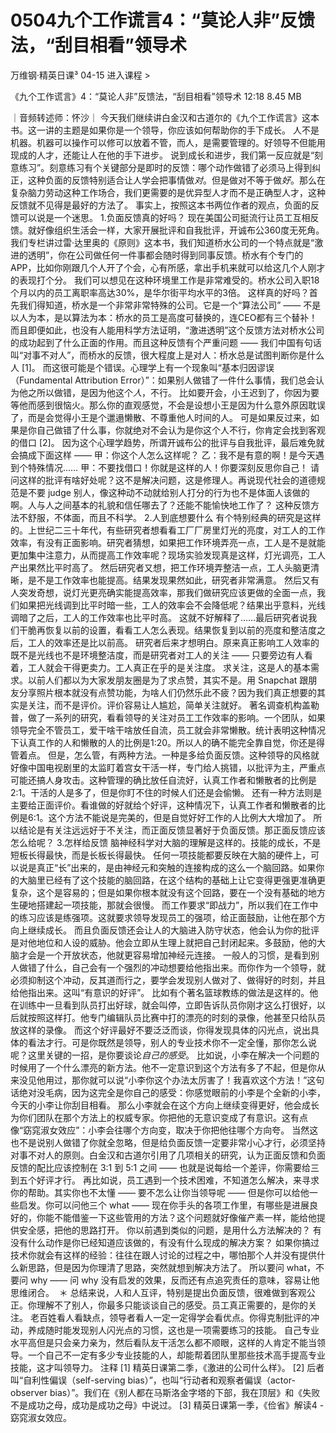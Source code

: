 # 0504九个工作谎言4：“莫论人非”反馈法，“刮目相看”领导术


万维钢·精英日课³
04-15
进入课程 >

《九个工作谎言》4：“莫论人非”反馈法，“刮目相看”领导术
12:18 8.45 MB

｜音频转述师：怀沙｜
今天我们继续讲白金汉和古道尔的《九个工作谎言》这本书。这一讲的主题是如果你是一个领导，你应该如何帮助你的手下成长。
人不是机器。机器可以操作可以修可以放着不管，而人，是需要管理的。好领导不但能用现成的人才，还能让人在他的手下进步。
说到成长和进步，我们第一反应就是“刻意练习”。刻意练习有个关键部分是即时的反馈：哪个动作做错了必须马上得到纠正，这种负面的反馈特别适合让人学会把事情做*对*。但是做对不等于做*好*。那么在复杂脑力劳动这种工作场合，我们更需要的是优异型人才而不是正确型人才，这种反馈就不见得是最好的方法了。
事实上，按照这本书两位作者的观点，负面的反馈可以说是一个迷思。
1.负面反馈真的好吗？
现在美国公司挺流行让员工互相反馈。就好像组织生活会一样，大家开展批评和自我批评，开诚布公360度无死角。
我们专栏讲过雷·达里奥的《原则》这本书，我们知道桥水公司的一个特点就是“激进的透明”，你在公司做任何一件事都会随时得到同事反馈。桥水有个专门的APP，比如你刚跟几个人开了个会，心有所感，拿出手机来就可以给这几个人刚才的表现打个分。
我们可以想见在这种环境里工作是非常难受的。桥水公司入职18个月以内的员工离职率高达30%，是华尔街平均水平的3倍。
这样真的好吗？首先我们得知道，桥水是一个非常非常特殊的公司。它是一个“算法公司” —— 不是以人为本，是以算法为本：桥水的员工是高度可替换的，连CEO都有三个替补！而且即便如此，也没有人能用科学方法证明，“激进透明”这个反馈方法对桥水公司的成功起到了什么正面的作用。而且这种反馈有个严重问题 —— 我们中国有句话叫“对事不对人”，而桥水的反馈，很大程度上是对人：桥水总是试图判断你是什么人 [1]。
而这很可能是个错误。心理学上有一个现象叫“基本归因谬误（Fundamental Attribution Error）”：如果别人做错了一件什么事情，我们总会认为他之所以做错，是因为他这个*人*，不行。
比如要开会，小王迟到了，你因为要等他而感到很恼火。那么你的直观感觉，不会是设想小王是因为什么意外原因耽误了，而是会觉得小王是个邋遢懒散、不尊重他人时间的人。
可是如果反过来，如果是你自己做错了什么事，你就绝对不会认为是你这个人不行，你肯定会找到客观的借口 [2]。
因为这个心理学趋势，所谓开诚布公的批评与自我批评，最后难免就会搞成下面这样 ——
甲：你这个人怎么这样呢？
乙：我不是有意的啊！是今天遇到个特殊情况……
甲：不要找借口！你就是这样的人！你要深刻反思你自己！
请问这样的批评有啥好处呢？这不是解决问题，这是修理人。再说现代社会的道德规范是不要 judge 别人，像这种动不动就给别人打分的行为也不是体面人该做的啊。人与人之间基本的礼貌和信任哪去了？还能不能愉快地工作了？
这种反馈方法不舒服，不体面，而且不科学。
2.人到底想要什么
有个特别经典的研究是这样的。上世纪二三十年代，有些研究者想看看工厂厂房里灯光的亮度，对工人的工作效率，有没有正面影响。研究者猜想，如果把工作环境弄亮一点，工人是不是就能更加集中注意力，从而提高工作效率呢？现场实验发现真是这样，灯光调亮，工人产出果然比平时高了。
然后研究者又想，把工作环境弄整洁一点，工人头脑更清晰，是不是工作效率也能提高。结果发现果然如此，研究者非常满意。
然后又有人突发奇想，说灯光更亮确实能提高效率，那我们做研究应该更做的全面一点，我们如果把光线调到比平时暗一些，工人的效率会不会降低呢？结果出乎意料，光线调暗了之后，工人的工作效率也比平时高。
这就不好解释了……最后研究者说我们干脆再恢复以前的设置，看看工人怎么表现。结果恢复到以前的亮度和整洁度之后，工人的效率还是比以前高。
研究者后来才想明白。原来真正影响工人效率的既不是光线也不是环境整洁度，而是研究者对工人的关注 —— 只要旁边有人看着，工人就会干得更卖力。工人真正在乎的是关注度。
求关注，这是人的基本需求。以前人们都以为大家发朋友圈是为了求点赞，其实不是。用 Snapchat 跟朋友分享照片根本就没有点赞功能，为啥人们仍然乐此不疲？因为我们真正想要的其实是关注，而不是评价。评价容易让人尴尬，简单关注就好。
著名调查机构盖勒普，做了一系列的研究，看看领导的关注对员工工作效率的影响。一个团队，如果领导完全不管员工，爱干啥干啥放任自流，员工就会非常懒散。统计表明这种情况下认真工作的人和懒散的人的比例是1:20。所以人的确不能完全靠自觉，你还是得管着点。
但是，怎么管，有两种方法。一种是多给负面反馈。这种领导的风格就好像中国电视剧里的太监盯着宫女干活一样，专门给人挑错，以批评为主，严重点可能还搞人身攻击。这种管理的确比放任自流好，认真工作者和懒散者的比例是2:1。干活的人是多了，但是你盯不住的时候人们还是会偷懒。
还有一种方法则是主要给正面评价。看谁做的好就给个好评，这种情况下，认真工作者和懒散者的比例是6:1。这个方法不能说是完美的，但是自觉好好工作的人比例大大增加了。
所以结论是有关注远远好于不关注，而正面反馈显著好于负面反馈。那正面反馈应该怎么给呢？
3.怎样给反馈
脑神经科学对大脑的理解是这样的。技能的成长，不是短板长得最快，而是长板长得最快。
任何一项技能都要反映在大脑的硬件上，可以说是真正“长”出来的，是由神经元和突触的连接构成的这么一个脑回路。如果你的大脑里已经有了这个技能的脑回路，在这个结构的基础上让它变得更强更准确更复杂，这个是容易的；但是如果你根本就没有这个回路，要在一个没有基础的地方生硬地搭建起一项技能，那就会很慢。
而工作要求“即战力”，所以我们在工作中的练习应该是练强项。这就要求领导发现员工的强项，给正面鼓励，让他在那个方向上继续成长。
而且负面反馈还会让人的大脑进入防守状态，他会认为你的批评是对他地位和人设的威胁。他会立即从生理上就把自己封闭起来。多鼓励，他的大脑才会是一个开放状态，他就更容易增加神经元连接。
一般人的习惯，是看到别人做错了什么，自己会有一个强烈的冲动想要给他指出来。而你作为一个领导，就必须抑制这个冲动，反其道而行之，要学会发现别人做对了、做得好的时刻，并且给他指出来。这叫“有意识的好评”。
比如有个著名篮球教练的做法是这样的。他在训练中一旦看到队员打出好球，就会叫停，立即告诉队员你刚才这么打很好，以后就按照这样打。他专门编辑队员比赛中打的漂亮的时刻的录像，他甚至只给队员放这样的录像。
而这个好评最好不要泛泛而谈，你得发现具体的闪光点，说出具体的看法才行。可是你既然是领导，别人的专业技术你不一定全懂，那你怎么说呢？这里关键的一招，是你要谈论*自己的感受*。
比如说，小李在解决一个问题的时候用了一个什么漂亮的新方法。他不一定意识到这个方法有多了不起，但是你从来没见他用过，那你就可以说“小李你这个办法太厉害了！我喜欢这个方法！”这句话绝对没毛病，因为这完全是你自己的感受：你感觉眼前的小李是个全新的小李，今天的小李让你刮目相看。
那么小李就会在这个方向上继续变得更好，他会成长为你们团队在那个方法上的权威专家。你把他的无意识变成了有意识。这有点像“窈窕淑女效应”：小李会往哪个方向变，取决于你把他往哪个方向夸。
当然这也不是说别人做错了你就全忽略，但是给负面反馈一定要非常小心才行，必须坚持对事不对人的原则。白金汉和古道尔引用了几项相关的研究，认为正面反馈和负面反馈的配比应该控制在 3:1 到 5:1 之间 —— 也就是说每给一个差评，你需要给三到五个好评才行。
再比如说，员工遇到一个技术困难，不知道怎么解决，来寻求你的帮助。其实你也不太懂 —— 要不怎么让你当领导呢 —— 但是你可以给他一些启发。你可以问他三个 what ——
现在你手头的各项工作里，有哪些是进展良好的，你能不能借鉴一下这些管用的方法？这个问题就好像催产素一样，能给他提供安全感，把他的思路打开。
你以前遇到类似的问题，是用什么方法解决的？
有没有什么动作是你已经知道应该做的，有没有什么现成的解决方案？
如果你搞过技术你就会有这样的经验：往往在跟人讨论的过程之中，哪怕那个人并没有提供什么新思路，但是因为你理清了思路，突然就想到解决方法了。
所以要问 what，不要问 why —— 问 why 没有启发的效果，反而还有点追究责任的意味，容易让他思维闭合。 
＊
总结来说，人和人互评，特别是提出负面反馈，很难做到客观公正。你理解不了别人，你最多只能谈谈自己的感受。员工真正需要的，是你的关注。
老百姓看人看缺点，领导者看人一定一定得学会看优点。你得克制批评的冲动，养成随时能发现别人闪光点的习惯，这也是一项需要练习的技能。
自己专业水平高但是只会亲力亲为，然后看队友干活怎么都不顺眼，这样的人肯定不能当领导。一个自己不一定有多少专业技能的人，却能帮着团队里那些技术高手提高专业技能，这才叫领导力。
注释
[1] 精英日课第二季，《激进的公司什么样》。
[2] 后者叫“自利性偏误（self-serving bias）”，也叫“行动者和观察者偏误（actor-observer bias）”。我们在《别人都在马斯洛金字塔的下部，我在顶层》和《失败不是成功之母，成功是成功之母》中说过。
[3] 精英日课第一季，《俭省》解读4 - 窈窕淑女效应。
